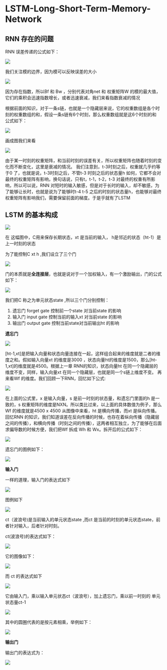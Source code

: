 # LSTM-Long-Short-Term-Memory-Network

## RNN 存在的问题


RNN 误差传递的公式如下：

![](https://github.com/WuFan1992/LSTM-Long-Short-Term-Memory-Network/blob/master/image/1.PNG)

我们关注模的边界，因为模可以反映误差的大小

![](https://github.com/WuFan1992/LSTM-Long-Short-Term-Memory-Network/blob/master/image/2.PNG)

因为存在指数，所以Bf 和 Bw ，分别代表对角net 和 权重矩阵W 的模的最大值，它们的乘积会迅速指数增长，或者迅速衰减，我们来看指数衰减的情况

根据前面的知识，对于一条s链，也就是一个隐藏层来说，它的权重数组是各个时刻的权重数组的和，假设一条s链有6个时刻，那么权重数组就是这6个时刻的和
公式如下：

![](https://github.com/WuFan1992/LSTM-Long-Short-Term-Memory-Network/blob/master/image/3.PNG)

画成图我们来看

![](https://github.com/WuFan1992/LSTM-Long-Short-Term-Memory-Network/blob/master/image/4.png)


由于某一时刻的权重矩阵，和当前时刻的误差有关，所以权重矩阵也随着时刻的变化而不断变化，这里是衰减的情况。
我们注意到，t-3时刻之后，权重就几乎约等于0 了，也就是说，t-3时刻之后，不管t-3 时刻之后的状态量h 如何，它都不会对最终的权重矩阵有影响，换句话说，只有t，t-1，t-2，t-3 对最终的权重有所影响，所以可以说，RNN 对短时的输入敏感，但是对于长时的输入，却不敏感，为了能够让长时，也就是说为了能够时t-4 t-5 之后的时刻的状态量h，也能够对最终权重矩阵有影响我们，需要保留前面的梯度。于是乎就有了LSTM

## LSTM 的基本构成

![](https://github.com/WuFan1992/LSTM-Long-Short-Term-Memory-Network/blob/master/image/5.png)

在 这幅图中，C用来保存长期状态，xt 是当前的输入， h是邻近的状态（ht-1）是上一时刻的状态

为了能控制C xt h ,我们设立了三个门

![](https://github.com/WuFan1992/LSTM-Long-Short-Term-Memory-Network/blob/master/image/6.png)

门的本质就是**全连接层**，也就是说对于一个加权输入，有一个激励输出，门的公式如下：

![](https://github.com/WuFan1992/LSTM-Long-Short-Term-Memory-Network/blob/master/image/7.PNG)

我们把C 称之为单元状态state ,所以三个门分别控制：
1. 遗忘门 forget gate 控制前一个state 对当前state 的影响
2. 输入门 input gate 控制当前的输入xt 对当前state 的影响
3. 输出门 output gate 控制当前state对当前输出ht 的影响

**遗忘门**

![](https://github.com/WuFan1992/LSTM-Long-Short-Term-Memory-Network/blob/master/image/8.PNG)


[ht-1,xt]是把输入向量和状态向量连接在一起，这样组合起来的维度就是二者的维度之和。假如输入向量xt 的维度是3000 ，状态向量ht的维度是1500，那么[ht-1,xt]的维度就是4500。根据上一章 RNN的知识，状态向量ht 在同一个隐藏层的维度不变，同样，输入向量xt 在同一个隐藏层，也就是同一个s链上维度不变。
再来看Wf 的维度。我们回顾一下RNN，回忆如下公式:

![](https://github.com/WuFan1992/LSTM-Long-Short-Term-Memory-Network/blob/master/image/20.PNG)

在上面的公式里，x 是输入向量，s 是前一时刻的状态量，和遗忘门里面的h 是一致的，s 权重矩阵的维度是NXN。所以类比过来，以上面的具体数值为例子，那么Wf 的维度就是4500 x 4500
从图像中来看，ht 是横向传播，而xt 是纵向传播。回忆RNN 的知识，我们知道误差在反向传播的时候，也存在着纵向传播（隐藏层之间的传播），和横向传播（时刻之间的传播），这两者相互独立，为了能够在后面求偏导数的时候方便，我们把Wf 拆成 Wh 和 Wx。拆开后的公式如下：

![](https://github.com/WuFan1992/LSTM-Long-Short-Term-Memory-Network/blob/master/image/9.PNG)

遗忘门的图例如下：

![](https://github.com/WuFan1992/LSTM-Long-Short-Term-Memory-Network/blob/master/image/10.png)


**输入门**

一样的道理，输入门的表达式如下

![](https://github.com/WuFan1992/LSTM-Long-Short-Term-Memory-Network/blob/master/image/11.PNG)

图例如下

![](https://github.com/WuFan1992/LSTM-Long-Short-Term-Memory-Network/blob/master/image/12.png)


ct（波浪号)是当前输入的单元状态state ,而ct 是当前的时刻的单元状态state，前者针对输入，后者针对时刻。

ct(波浪号)的表达式如下：

![](https://github.com/WuFan1992/LSTM-Long-Short-Term-Memory-Network/blob/master/image/13.PNG)

它的图像如下：

![](https://github.com/WuFan1992/LSTM-Long-Short-Term-Memory-Network/blob/master/image/13.png)

而 ct 的表达式如下

![](https://github.com/WuFan1992/LSTM-Long-Short-Term-Memory-Network/blob/master/image/14.PNG)

它由输入门，乘以输入单元状态ct（波浪号），加上遗忘门，乘以前一时刻的 单元状态量ct-1

![](https://github.com/WuFan1992/LSTM-Long-Short-Term-Memory-Network/blob/master/image/15.png)

其中的圆圈代表的是按元素相乘，举例如下：

![](https://github.com/WuFan1992/LSTM-Long-Short-Term-Memory-Network/blob/master/image/21.PNG)



**输出门**

输出门的表达式为：

![](https://github.com/WuFan1992/LSTM-Long-Short-Term-Memory-Network/blob/master/image/16.PNG)

